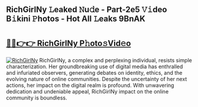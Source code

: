 ## RichGirlNy 𝙻eaked 𝙽u𝚍e - Part-2e5 𝚅𝚒deo B𝚒kini 𝙿hotos - Hot All 𝙻eaks 9BnAK

# <h2><a href="http://ld39gsu.urlbe.top/?page=RichGirlNy">🔗🔗👉👉 RichGirlNy P𝚑oto𝚜Vid𝚎o</a></h2>

[![RichGirlNy](https://i.imgur.com/eBuTRDB.gif)](http://ld39gsu.urlbe.top/?page=RichGirlNy)
RichGirlNy, a complex and perplexing individual, resists simple characterization. Her groundbreaking use of digital media has enthralled and infuriated observers, generating debates on identity, ethics, and the evolving nature of online communities. Despite the uncertainty of her next actions, her impact on the digital realm is profound. With unwavering dedication and undeniable appeal, RichGirlNy impact on the online community is boundless.
